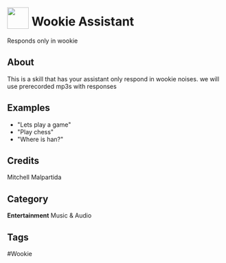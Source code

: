 # <img src="https://raw.githack.com/FortAwesome/Font-Awesome/master/svgs/solid/robot.svg" card_color="#22A7F0" width="50" height="50" style="vertical-align:bottom"/> Wookie Assistant
Responds only in wookie

## About
This is a skill that has your assistant only respond in wookie noises.  we will use prerecorded mp3s with responses

## Examples
* "Lets play a game"
* "Play chess"
* "Where is han?"

## Credits
Mitchell Malpartida

## Category
**Entertainment**
Music & Audio

## Tags
#Wookie

